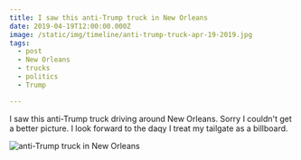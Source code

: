 ```yaml
---
title: I saw this anti-Trump truck in New Orleans
date: 2019-04-19T12:00:00.000Z
image: /static/img/timeline/anti-trump-truck-apr-19-2019.jpg
tags:
  - post 
  - New Orleans
  - trucks
  - politics
  - Trump

---
```


I saw this anti-Trump truck driving around New Orleans. Sorry I couldn't get a better picture. I look forward to the daqy I treat my tailgate as a billboard.


![anti-Trump truck in New Orleans](/static/img/timeline/anti-trump-truck-apr-19-2019.jpg "anti-Trump truck in New Orleans")